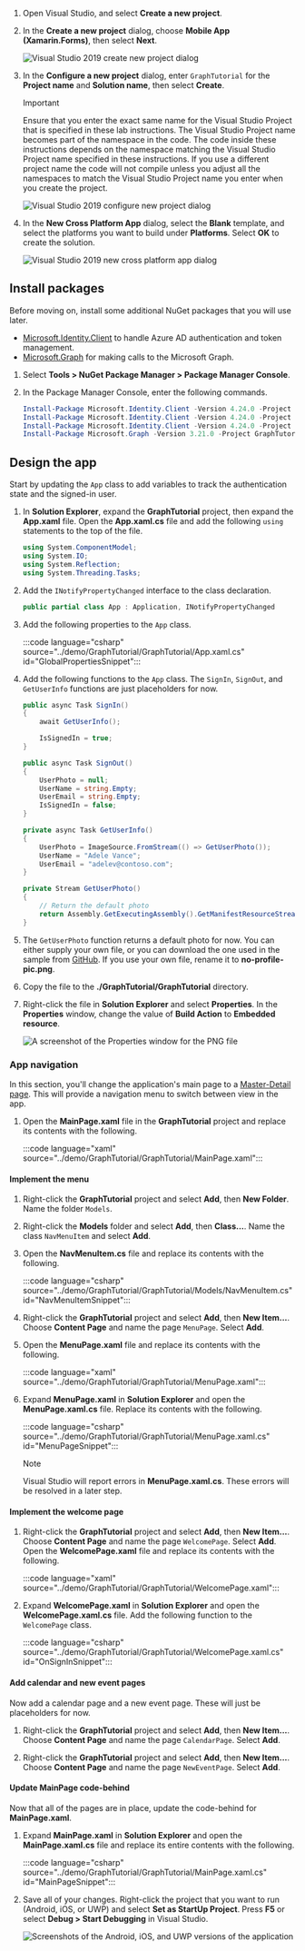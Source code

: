 <!-- markdownlint-disable MD002 MD041 -->

1. Open Visual Studio, and select **Create a new project**.

1. In the **Create a new project** dialog, choose **Mobile App (Xamarin.Forms)**, then select **Next**.

    ![Visual Studio 2019 create new project dialog](images/new-project-dialog.png)

1. In the **Configure a new project** dialog, enter `GraphTutorial` for the **Project name** and **Solution name**, then select **Create**.

    > [!IMPORTANT]
    > Ensure that you enter the exact same name for the Visual Studio Project that is specified in these lab instructions. The Visual Studio Project name becomes part of the namespace in the code. The code inside these instructions depends on the namespace matching the Visual Studio Project name specified in these instructions. If you use a different project name the code will not compile unless you adjust all the namespaces to match the Visual Studio Project name you enter when you create the project.

    ![Visual Studio 2019 configure new project dialog](images/configure-new-project-dialog.png)

1. In the **New Cross Platform App** dialog, select the **Blank** template, and select the platforms you want to build under **Platforms**. Select **OK** to create the solution.

    ![Visual Studio 2019 new cross platform app dialog](images/new-cross-platform-app-dialog.png)

## Install packages

Before moving on, install some additional NuGet packages that you will use later.

- [Microsoft.Identity.Client](https://www.nuget.org/packages/Microsoft.Identity.Client/) to handle Azure AD authentication and token management.
- [Microsoft.Graph](https://www.nuget.org/packages/Microsoft.Graph/) for making calls to the Microsoft Graph.

1. Select **Tools > NuGet Package Manager > Package Manager Console**.

1. In the Package Manager Console, enter the following commands.

    ```Powershell
    Install-Package Microsoft.Identity.Client -Version 4.24.0 -Project GraphTutorial
    Install-Package Microsoft.Identity.Client -Version 4.24.0 -Project GraphTutorial.Android
    Install-Package Microsoft.Identity.Client -Version 4.24.0 -Project GraphTutorial.iOS
    Install-Package Microsoft.Graph -Version 3.21.0 -Project GraphTutorial
    ```

## Design the app

Start by updating the `App` class to add variables to track the authentication state and the signed-in user.

1. In **Solution Explorer**, expand the **GraphTutorial** project, then expand the **App.xaml** file. Open the **App.xaml.cs** file and add the following `using` statements to the top of the file.

    ```csharp
    using System.ComponentModel;
    using System.IO;
    using System.Reflection;
    using System.Threading.Tasks;
    ```

1. Add the `INotifyPropertyChanged` interface to the class declaration.

    ```csharp
    public partial class App : Application, INotifyPropertyChanged
    ```

1. Add the following properties to the `App` class.

    :::code language="csharp" source="../demo/GraphTutorial/GraphTutorial/App.xaml.cs" id="GlobalPropertiesSnippet":::

1. Add the following functions to the `App` class. The `SignIn`, `SignOut`, and `GetUserInfo` functions are just placeholders for now.

    ```csharp
    public async Task SignIn()
    {
        await GetUserInfo();

        IsSignedIn = true;
    }

    public async Task SignOut()
    {
        UserPhoto = null;
        UserName = string.Empty;
        UserEmail = string.Empty;
        IsSignedIn = false;
    }

    private async Task GetUserInfo()
    {
        UserPhoto = ImageSource.FromStream(() => GetUserPhoto());
        UserName = "Adele Vance";
        UserEmail = "adelev@contoso.com";
    }

    private Stream GetUserPhoto()
    {
        // Return the default photo
        return Assembly.GetExecutingAssembly().GetManifestResourceStream("GraphTutorial.no-profile-pic.png");
    }
    ```

1. The `GetUserPhoto` function returns a default photo for now. You can either supply your own file, or you can download the one used in the sample from [GitHub](https://github.com/microsoftgraph/msgraph-training-xamarin/blob/master/tutorial/images/no-profile-pic.png). If you use your own file, rename it to **no-profile-pic.png**.

1. Copy the file to the **./GraphTutorial/GraphTutorial** directory.

1. Right-click the file in **Solution Explorer** and select **Properties**. In the **Properties** window, change the value of **Build Action** to **Embedded resource**.

    ![A screenshot of the Properties window for the PNG file](./images/png-file-properties.png)

### App navigation

In this section, you'll change the application's main page to a [Master-Detail page](/xamarin/xamarin-forms/app-fundamentals/navigation/master-detail-page). This will provide a navigation menu to switch between view in the app.

1. Open the **MainPage.xaml** file in the **GraphTutorial** project and replace its contents with the following.

    :::code language="xaml" source="../demo/GraphTutorial/GraphTutorial/MainPage.xaml":::

#### Implement the menu

1. Right-click the **GraphTutorial** project and select **Add**, then **New Folder**. Name the folder `Models`.

1. Right-click the **Models** folder and select **Add**, then **Class...**. Name the class `NavMenuItem` and select **Add**.

1. Open the **NavMenuItem.cs** file and replace its contents with the following.

    :::code language="csharp" source="../demo/GraphTutorial/GraphTutorial/Models/NavMenuItem.cs" id="NavMenuItemSnippet":::

1. Right-click the **GraphTutorial** project and select **Add**, then **New Item...**. Choose **Content Page** and name the page `MenuPage`. Select **Add**.

1. Open the **MenuPage.xaml** file and replace its contents with the following.

    :::code language="xaml" source="../demo/GraphTutorial/GraphTutorial/MenuPage.xaml":::

1. Expand **MenuPage.xaml** in **Solution Explorer** and open the **MenuPage.xaml.cs** file. Replace its contents with the following.

    :::code language="csharp" source="../demo/GraphTutorial/GraphTutorial/MenuPage.xaml.cs" id="MenuPageSnippet":::

    > [!NOTE]
    > Visual Studio will report errors in **MenuPage.xaml.cs**. These errors will be resolved in a later step.

#### Implement the welcome page

1. Right-click the **GraphTutorial** project and select **Add**, then **New Item...**. Choose **Content Page** and name the page `WelcomePage`. Select **Add**. Open the **WelcomePage.xaml** file and replace its contents with the following.

    :::code language="xaml" source="../demo/GraphTutorial/GraphTutorial/WelcomePage.xaml":::

1. Expand **WelcomePage.xaml** in **Solution Explorer** and open the **WelcomePage.xaml.cs** file. Add the following function to the `WelcomePage` class.

    :::code language="csharp" source="../demo/GraphTutorial/GraphTutorial/WelcomePage.xaml.cs" id="OnSignInSnippet":::

#### Add calendar and new event pages

Now add a calendar page and a new event page. These will just be placeholders for now.

1. Right-click the **GraphTutorial** project and select **Add**, then **New Item...**. Choose **Content Page** and name the page `CalendarPage`. Select **Add**.

1. Right-click the **GraphTutorial** project and select **Add**, then **New Item...**. Choose **Content Page** and name the page `NewEventPage`. Select **Add**.

#### Update MainPage code-behind

Now that all of the pages are in place, update the code-behind for **MainPage.xaml**.

1. Expand **MainPage.xaml** in **Solution Explorer** and open the **MainPage.xaml.cs** file and replace its entire contents with the following.

    :::code language="csharp" source="../demo/GraphTutorial/GraphTutorial/MainPage.xaml.cs" id="MainPageSnippet":::

1. Save all of your changes. Right-click the project that you want to run (Android, iOS, or UWP) and select **Set as StartUp Project**. Press **F5** or select **Debug > Start Debugging** in Visual Studio.

    ![Screenshots of the Android, iOS, and UWP versions of the application](./images/welcome-page.png)

